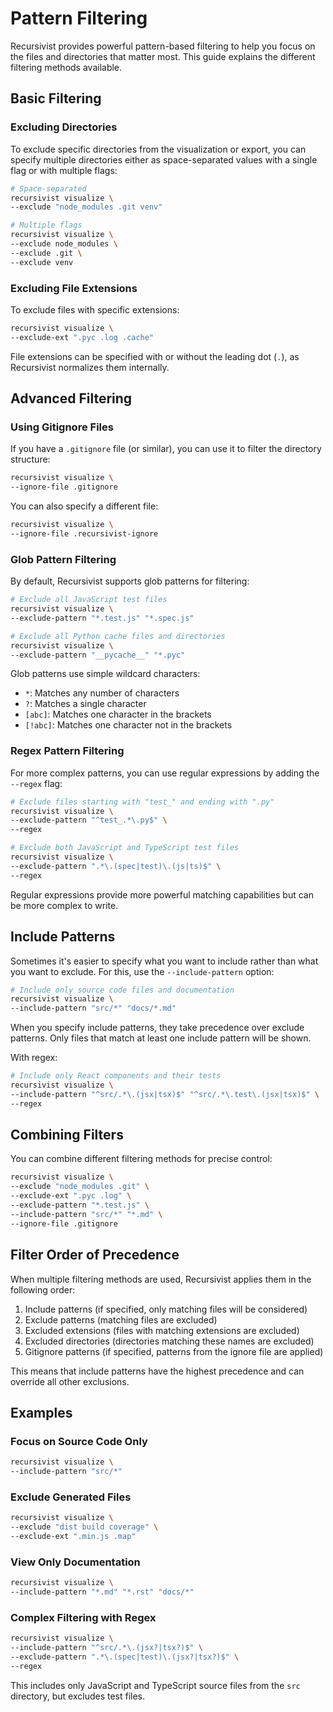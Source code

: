 # Pattern Filtering

Recursivist provides powerful pattern-based filtering to help you focus on the files and directories that matter most. This guide explains the different filtering methods available.

## Basic Filtering

### Excluding Directories

To exclude specific directories from the visualization or export, you can specify multiple directories either as space-separated values with a single flag or with multiple flags:

```bash
# Space-separated
recursivist visualize \
--exclude "node_modules .git venv"

# Multiple flags
recursivist visualize \
--exclude node_modules \
--exclude .git \
--exclude venv
```

### Excluding File Extensions

To exclude files with specific extensions:

```bash
recursivist visualize \
--exclude-ext ".pyc .log .cache"
```

File extensions can be specified with or without the leading dot (`.`), as Recursivist normalizes them internally.

## Advanced Filtering

### Using Gitignore Files

If you have a `.gitignore` file (or similar), you can use it to filter the directory structure:

```bash
recursivist visualize \
--ignore-file .gitignore
```

You can also specify a different file:

```bash
recursivist visualize \
--ignore-file .recursivist-ignore
```

### Glob Pattern Filtering

By default, Recursivist supports glob patterns for filtering:

```bash
# Exclude all JavaScript test files
recursivist visualize \
--exclude-pattern "*.test.js" "*.spec.js"

# Exclude all Python cache files and directories
recursivist visualize \
--exclude-pattern "__pycache__" "*.pyc"
```

Glob patterns use simple wildcard characters:

- `*`: Matches any number of characters
- `?`: Matches a single character
- `[abc]`: Matches one character in the brackets
- `[!abc]`: Matches one character not in the brackets

### Regex Pattern Filtering

For more complex patterns, you can use regular expressions by adding the `--regex` flag:

```bash
# Exclude files starting with "test_" and ending with ".py"
recursivist visualize \
--exclude-pattern "^test_.*\.py$" \
--regex

# Exclude both JavaScript and TypeScript test files
recursivist visualize \
--exclude-pattern ".*\.(spec|test)\.(js|ts)$" \
--regex
```

Regular expressions provide more powerful matching capabilities but can be more complex to write.

## Include Patterns

Sometimes it's easier to specify what you want to include rather than what you want to exclude. For this, use the `--include-pattern` option:

```bash
# Include only source code files and documentation
recursivist visualize \
--include-pattern "src/*" "docs/*.md"
```

When you specify include patterns, they take precedence over exclude patterns. Only files that match at least one include pattern will be shown.

With regex:

```bash
# Include only React components and their tests
recursivist visualize \
--include-pattern "^src/.*\.(jsx|tsx)$" "^src/.*\.test\.(jsx|tsx)$" \
--regex
```

## Combining Filters

You can combine different filtering methods for precise control:

```bash
recursivist visualize \
--exclude "node_modules .git" \
--exclude-ext ".pyc .log" \
--exclude-pattern "*.test.js" \
--include-pattern "src/*" "*.md" \
--ignore-file .gitignore
```

## Filter Order of Precedence

When multiple filtering methods are used, Recursivist applies them in the following order:

1. Include patterns (if specified, only matching files will be considered)
2. Exclude patterns (matching files are excluded)
3. Excluded extensions (files with matching extensions are excluded)
4. Excluded directories (directories matching these names are excluded)
5. Gitignore patterns (if specified, patterns from the ignore file are applied)

This means that include patterns have the highest precedence and can override all other exclusions.

## Examples

### Focus on Source Code Only

```bash
recursivist visualize \
--include-pattern "src/*"
```

### Exclude Generated Files

```bash
recursivist visualize \
--exclude "dist build coverage" \
--exclude-ext ".min.js .map"
```

### View Only Documentation

```bash
recursivist visualize \
--include-pattern "*.md" "*.rst" "docs/*"
```

### Complex Filtering with Regex

```bash
recursivist visualize \
--include-pattern "^src/.*\.(jsx?|tsx?)$" \
--exclude-pattern ".*\.(spec|test)\.(jsx?|tsx?)$" \
--regex
```

This includes only JavaScript and TypeScript source files from the `src` directory, but excludes test files.
